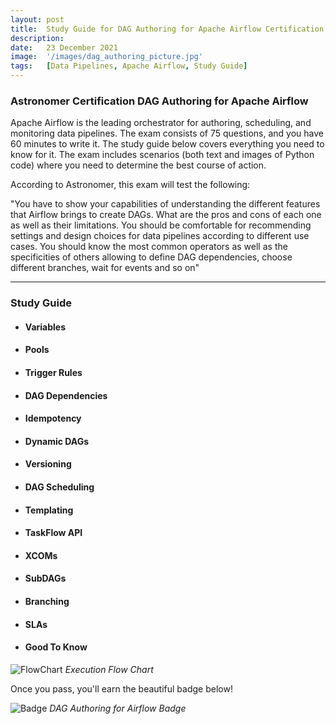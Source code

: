 ```yaml
---
layout: post
title:  Study Guide for DAG Authoring for Apache Airflow Certification
description:
date:   23 December 2021
image:  '/images/dag_authoring_picture.jpg'
tags:   [Data Pipelines, Apache Airflow, Study Guide]
---
```


### Astronomer Certification DAG Authoring for Apache Airflow

Apache Airflow is the leading orchestrator for authoring, scheduling, and monitoring data pipelines. The exam consists of 75 questions, and you have 60 minutes to write it. The study guide below covers everything you need to know for it. The exam includes scenarios (both text and images of Python code) where you need to determine the best course of action.

According to Astronomer, this exam will test the following:

"You have to show your capabilities of understanding the different features that Airflow brings to create DAGs. What are the pros and cons of each one as well as their limitations. You should be comfortable for recommending settings and design choices for data pipelines according to different use cases. You should know the most common operators as well as the specificities of others allowing  to define DAG dependencies, choose different branches, wait for events and so on"

---

### Study Guide

* #### Variables
* #### Pools
* #### Trigger Rules
* #### DAG Dependencies
* #### Idempotency
* #### Dynamic DAGs
* #### Versioning
* #### DAG Scheduling
* #### Templating
* #### TaskFlow API
* #### XCOMs
* #### SubDAGs
* #### Branching
* #### SLAs
* #### Good To Know

![FlowChart]({{site.baseurl}}/images/execution_flow.jpg)
*Execution Flow Chart*

Once you pass, you'll earn the beautiful badge below!

![Badge]({{site.baseurl}}/images/dag_authoring_cert_badge.jpg)
*DAG Authoring for Airflow Badge*
